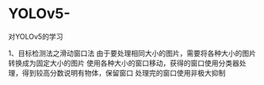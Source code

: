 # YOLOv5-
对YOLOv5的学习

1、目标检测法之滑动窗口法
由于要处理相同大小的图片，需要将各种大小的图片转换成为固定大小的图片
使用各种大小的窗口移动，获得的窗口使用分类器处理，得到较高分数说明有物体，保留窗口
处理完的窗口使用非极大抑制

